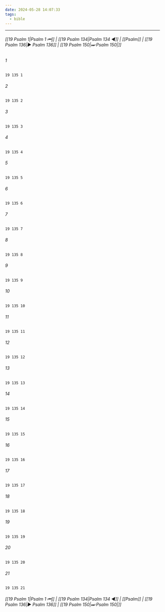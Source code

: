 ```yaml
---
date: 2024-05-28 14:07:33
tags:
  - bible
---
```

___

###### [[19 Psalm 1|Psalm 1 ⏮]] | [[19 Psalm 134|Psalm 134 ◀]] | [[Psalm]] | [[19 Psalm 136|▶ Psalm 136]] | [[19 Psalm 150|⏭ Psalm 150|]]

###### 1
``` verse
19 135 1 
```
###### 2
``` verse
19 135 2 
```
###### 3
``` verse
19 135 3 
```
###### 4
``` verse
19 135 4 
```
###### 5
``` verse
19 135 5 
```
###### 6
``` verse
19 135 6 
```
###### 7
``` verse
19 135 7 
```
###### 8
``` verse
19 135 8 
```
###### 9
``` verse
19 135 9 
```
###### 10
``` verse
19 135 10 
```
###### 11
``` verse
19 135 11 
```
###### 12
``` verse
19 135 12 
```
###### 13
``` verse
19 135 13 
```
###### 14
``` verse
19 135 14 
```
###### 15
``` verse
19 135 15 
```
###### 16
``` verse
19 135 16 
```
###### 17
``` verse
19 135 17 
```
###### 18
``` verse
19 135 18 
```
###### 19
``` verse
19 135 19 
```
###### 20
``` verse
19 135 20 
```
###### 21
``` verse
19 135 21 
```

###### [[19 Psalm 1|Psalm 1 ⏮]] | [[19 Psalm 134|Psalm 134 ◀]] | [[Psalm]] | [[19 Psalm 136|▶ Psalm 136]] | [[19 Psalm 150|⏭ Psalm 150|]]

